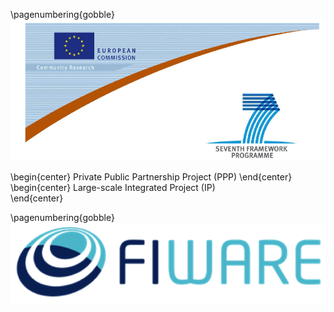 \pagenumbering{gobble}
![cover image](cover_img.png)

\begin{center}
Private Public Partnership Project (PPP) 
\end{center}
\begin{center}
Large-scale Integrated Project (IP)  
\end{center}




\pagenumbering{gobble}
![FIWARE logo](fiware_logo.png)



# <title>


